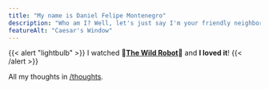 ```yaml
---
title: "My name is Daniel Felipe Montenegro"
description: "Who am I? Well, let's just say I'm your friendly neighborhood software engineer."
featureAlt: "Caesar's Window"
---
```


{{< alert "lightbulb" >}}
I watched 🤖[**The Wild Robot**](https://www.imdb.com/title/tt29623480/)🦆 and **I loved it**!
{{< /alert >}}

All my thoughts in [/thoughts](/thoughts).
